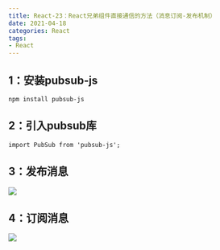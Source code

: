 ```yaml
---
title: React-23：React兄弟组件直接通信的方法（消息订阅-发布机制）
date: 2021-04-18
categories: React
tags: 
- React
---
```

## 1：安装pubsub-js
```
npm install pubsub-js
```
## 2：引入pubsub库
```
import PubSub from 'pubsub-js';
```
## 3：发布消息
![](https://img-blog.csdnimg.cn/img_convert/108396af3d6e6ade6e2298aaf2488d55.png)

## 4：订阅消息
![](https://img-blog.csdnimg.cn/img_convert/b3976b55ae600816fbc8b87f95d84092.png)
